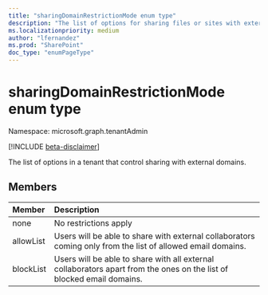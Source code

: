 ```yaml
---
title: "sharingDomainRestrictionMode enum type"
description: "The list of options for sharing files or sites with external domains."
ms.localizationpriority: medium
author: "lfernandez"
ms.prod: "SharePoint"
doc_type: "enumPageType"
---
```


# sharingDomainRestrictionMode enum type

Namespace: microsoft.graph.tenantAdmin

[!INCLUDE [beta-disclaimer](../../includes/beta-disclaimer.md)]

The list of options in a tenant that control sharing with external domains.

## Members
|Member|Description|
|:---|:---|
| none               | No restrictions apply                                                                                                 |
| allowList          | Users will be able to share with external collaborators coming only from the list of allowed email domains.           |
| blockList          | Users will be able to share with all external collaborators apart from the ones on the list of blocked email domains. |